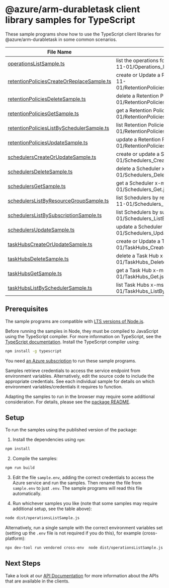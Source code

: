 # @azure/arm-durabletask client library samples for TypeScript

These sample programs show how to use the TypeScript client libraries for @azure/arm-durabletask in some common scenarios.

| **File Name**                                                                       | **Description**                                                                                                          |
| ----------------------------------------------------------------------------------- | ------------------------------------------------------------------------------------------------------------------------ |
| [operationsListSample.ts][operationslistsample]                                     | list the operations for the provider x-ms-original-file: 2025-11-01/Operations_List.json                                 |
| [retentionPoliciesCreateOrReplaceSample.ts][retentionpoliciescreateorreplacesample] | create or Update a Retention Policy x-ms-original-file: 2025-11-01/RetentionPolicies_CreateOrReplace_MaximumSet_Gen.json |
| [retentionPoliciesDeleteSample.ts][retentionpoliciesdeletesample]                   | delete a Retention Policy x-ms-original-file: 2025-11-01/RetentionPolicies_Delete_MaximumSet_Gen.json                    |
| [retentionPoliciesGetSample.ts][retentionpoliciesgetsample]                         | get a Retention Policy x-ms-original-file: 2025-11-01/RetentionPolicies_Get_MaximumSet_Gen.json                          |
| [retentionPoliciesListBySchedulerSample.ts][retentionpolicieslistbyschedulersample] | list Retention Policies x-ms-original-file: 2025-11-01/RetentionPolicies_ListByScheduler_MaximumSet_Gen.json             |
| [retentionPoliciesUpdateSample.ts][retentionpoliciesupdatesample]                   | update a Retention Policy x-ms-original-file: 2025-11-01/RetentionPolicies_Update_MaximumSet_Gen.json                    |
| [schedulersCreateOrUpdateSample.ts][schedulerscreateorupdatesample]                 | create or update a Scheduler x-ms-original-file: 2025-11-01/Schedulers_CreateOrUpdate.json                               |
| [schedulersDeleteSample.ts][schedulersdeletesample]                                 | delete a Scheduler x-ms-original-file: 2025-11-01/Schedulers_Delete.json                                                 |
| [schedulersGetSample.ts][schedulersgetsample]                                       | get a Scheduler x-ms-original-file: 2025-11-01/Schedulers_Get.json                                                       |
| [schedulersListByResourceGroupSample.ts][schedulerslistbyresourcegroupsample]       | list Schedulers by resource group x-ms-original-file: 2025-11-01/Schedulers_ListByResourceGroup.json                     |
| [schedulersListBySubscriptionSample.ts][schedulerslistbysubscriptionsample]         | list Schedulers by subscription x-ms-original-file: 2025-11-01/Schedulers_ListBySubscription.json                        |
| [schedulersUpdateSample.ts][schedulersupdatesample]                                 | update a Scheduler x-ms-original-file: 2025-11-01/Schedulers_Update.json                                                 |
| [taskHubsCreateOrUpdateSample.ts][taskhubscreateorupdatesample]                     | create or Update a Task Hub x-ms-original-file: 2025-11-01/TaskHubs_CreateOrUpdate.json                                  |
| [taskHubsDeleteSample.ts][taskhubsdeletesample]                                     | delete a Task Hub x-ms-original-file: 2025-11-01/TaskHubs_Delete.json                                                    |
| [taskHubsGetSample.ts][taskhubsgetsample]                                           | get a Task Hub x-ms-original-file: 2025-11-01/TaskHubs_Get.json                                                          |
| [taskHubsListBySchedulerSample.ts][taskhubslistbyschedulersample]                   | list Task Hubs x-ms-original-file: 2025-11-01/TaskHubs_ListByScheduler.json                                              |

## Prerequisites

The sample programs are compatible with [LTS versions of Node.js](https://github.com/nodejs/release#release-schedule).

Before running the samples in Node, they must be compiled to JavaScript using the TypeScript compiler. For more information on TypeScript, see the [TypeScript documentation][typescript]. Install the TypeScript compiler using:

```bash
npm install -g typescript
```

You need [an Azure subscription][freesub] to run these sample programs.

Samples retrieve credentials to access the service endpoint from environment variables. Alternatively, edit the source code to include the appropriate credentials. See each individual sample for details on which environment variables/credentials it requires to function.

Adapting the samples to run in the browser may require some additional consideration. For details, please see the [package README][package].

## Setup

To run the samples using the published version of the package:

1. Install the dependencies using `npm`:

```bash
npm install
```

2. Compile the samples:

```bash
npm run build
```

3. Edit the file `sample.env`, adding the correct credentials to access the Azure service and run the samples. Then rename the file from `sample.env` to just `.env`. The sample programs will read this file automatically.

4. Run whichever samples you like (note that some samples may require additional setup, see the table above):

```bash
node dist/operationsListSample.js
```

Alternatively, run a single sample with the correct environment variables set (setting up the `.env` file is not required if you do this), for example (cross-platform):

```bash
npx dev-tool run vendored cross-env  node dist/operationsListSample.js
```

## Next Steps

Take a look at our [API Documentation][apiref] for more information about the APIs that are available in the clients.

[operationslistsample]: https://github.com/Azure/azure-sdk-for-js/blob/main/sdk/durabletask/arm-durabletask/samples/v1/typescript/src/operationsListSample.ts
[retentionpoliciescreateorreplacesample]: https://github.com/Azure/azure-sdk-for-js/blob/main/sdk/durabletask/arm-durabletask/samples/v1/typescript/src/retentionPoliciesCreateOrReplaceSample.ts
[retentionpoliciesdeletesample]: https://github.com/Azure/azure-sdk-for-js/blob/main/sdk/durabletask/arm-durabletask/samples/v1/typescript/src/retentionPoliciesDeleteSample.ts
[retentionpoliciesgetsample]: https://github.com/Azure/azure-sdk-for-js/blob/main/sdk/durabletask/arm-durabletask/samples/v1/typescript/src/retentionPoliciesGetSample.ts
[retentionpolicieslistbyschedulersample]: https://github.com/Azure/azure-sdk-for-js/blob/main/sdk/durabletask/arm-durabletask/samples/v1/typescript/src/retentionPoliciesListBySchedulerSample.ts
[retentionpoliciesupdatesample]: https://github.com/Azure/azure-sdk-for-js/blob/main/sdk/durabletask/arm-durabletask/samples/v1/typescript/src/retentionPoliciesUpdateSample.ts
[schedulerscreateorupdatesample]: https://github.com/Azure/azure-sdk-for-js/blob/main/sdk/durabletask/arm-durabletask/samples/v1/typescript/src/schedulersCreateOrUpdateSample.ts
[schedulersdeletesample]: https://github.com/Azure/azure-sdk-for-js/blob/main/sdk/durabletask/arm-durabletask/samples/v1/typescript/src/schedulersDeleteSample.ts
[schedulersgetsample]: https://github.com/Azure/azure-sdk-for-js/blob/main/sdk/durabletask/arm-durabletask/samples/v1/typescript/src/schedulersGetSample.ts
[schedulerslistbyresourcegroupsample]: https://github.com/Azure/azure-sdk-for-js/blob/main/sdk/durabletask/arm-durabletask/samples/v1/typescript/src/schedulersListByResourceGroupSample.ts
[schedulerslistbysubscriptionsample]: https://github.com/Azure/azure-sdk-for-js/blob/main/sdk/durabletask/arm-durabletask/samples/v1/typescript/src/schedulersListBySubscriptionSample.ts
[schedulersupdatesample]: https://github.com/Azure/azure-sdk-for-js/blob/main/sdk/durabletask/arm-durabletask/samples/v1/typescript/src/schedulersUpdateSample.ts
[taskhubscreateorupdatesample]: https://github.com/Azure/azure-sdk-for-js/blob/main/sdk/durabletask/arm-durabletask/samples/v1/typescript/src/taskHubsCreateOrUpdateSample.ts
[taskhubsdeletesample]: https://github.com/Azure/azure-sdk-for-js/blob/main/sdk/durabletask/arm-durabletask/samples/v1/typescript/src/taskHubsDeleteSample.ts
[taskhubsgetsample]: https://github.com/Azure/azure-sdk-for-js/blob/main/sdk/durabletask/arm-durabletask/samples/v1/typescript/src/taskHubsGetSample.ts
[taskhubslistbyschedulersample]: https://github.com/Azure/azure-sdk-for-js/blob/main/sdk/durabletask/arm-durabletask/samples/v1/typescript/src/taskHubsListBySchedulerSample.ts
[apiref]: https://learn.microsoft.com/javascript/api/@azure/arm-durabletask?view=azure-node-preview
[freesub]: https://azure.microsoft.com/free/
[package]: https://github.com/Azure/azure-sdk-for-js/tree/main/sdk/durabletask/arm-durabletask/README.md
[typescript]: https://www.typescriptlang.org/docs/home.html
